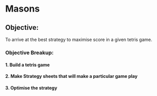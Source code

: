 # Masons 
## Objective: 
To arrive at the best strategy to maximise score in a given tetris game.

### Objective Breakup:
#### 1. Build a tetris game 
#### 2. Make Strategy sheets that will make a particular game play 
#### 3. Optimise the strategy 
